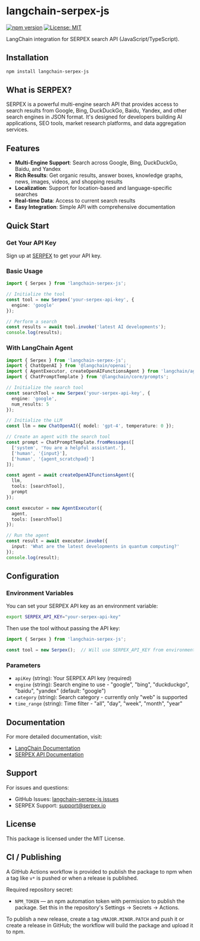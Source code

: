 # langchain-serpex-js

[![npm version](https://badge.fury.io/js/langchain-serpex-js.svg)](https://badge.fury.io/js/langchain-serpex-js)
[![License: MIT](https://img.shields.io/badge/License-MIT-yellow.svg)](https://opensource.org/licenses/MIT)

LangChain integration for SERPEX search API (JavaScript/TypeScript).

## Installation

```bash
npm install langchain-serpex-js
```

## What is SERPEX?

SERPEX is a powerful multi-engine search API that provides access to search results from Google, Bing, DuckDuckGo, Baidu, Yandex, and other search engines in JSON format. It's designed for developers building AI applications, SEO tools, market research platforms, and data aggregation services.

## Features

- **Multi-Engine Support**: Search across Google, Bing, DuckDuckGo, Baidu, and Yandex
- **Rich Results**: Get organic results, answer boxes, knowledge graphs, news, images, videos, and shopping results
- **Localization**: Support for location-based and language-specific searches
- **Real-time Data**: Access to current search results
- **Easy Integration**: Simple API with comprehensive documentation

## Quick Start

### Get Your API Key

Sign up at [SERPEX](https://serpex.io) to get your API key.

### Basic Usage

```typescript
import { Serpex } from 'langchain-serpex-js';

// Initialize the tool
const tool = new Serpex('your-serpex-api-key', {
  engine: 'google'
});

// Perform a search
const results = await tool.invoke('latest AI developments');
console.log(results);
```

### With LangChain Agent

```typescript
import { Serpex } from 'langchain-serpex-js';
import { ChatOpenAI } from '@langchain/openai';
import { AgentExecutor, createOpenAIFunctionsAgent } from 'langchain/agents';
import { ChatPromptTemplate } from '@langchain/core/prompts';

// Initialize the search tool
const searchTool = new Serpex('your-serpex-api-key', {
  engine: 'google',
  num_results: 5
});

// Initialize the LLM
const llm = new ChatOpenAI({ model: 'gpt-4', temperature: 0 });

// Create an agent with the search tool
const prompt = ChatPromptTemplate.fromMessages([
  ['system', 'You are a helpful assistant.'],
  ['human', '{input}'],
  ['human', '{agent_scratchpad}']
]);

const agent = await createOpenAIFunctionsAgent({
  llm,
  tools: [searchTool],
  prompt
});

const executor = new AgentExecutor({
  agent,
  tools: [searchTool]
});

// Run the agent
const result = await executor.invoke({
  input: 'What are the latest developments in quantum computing?'
});
console.log(result);
```

## Configuration

### Environment Variables

You can set your SERPEX API key as an environment variable:

```bash
export SERPEX_API_KEY="your-serpex-api-key"
```

Then use the tool without passing the API key:

```typescript
import { Serpex } from 'langchain-serpex-js';

const tool = new Serpex();  // Will use SERPEX_API_KEY from environment
```

### Parameters

- `apiKey` (string): Your SERPEX API key (required)
- `engine` (string): Search engine to use - "google", "bing", "duckduckgo", "baidu", "yandex" (default: "google")
- `category` (string): Search category - currently only "web" is supported
- `time_range` (string): Time filter - "all", "day", "week", "month", "year"

## Documentation

For more detailed documentation, visit:
- [LangChain Documentation](https://js.langchain.com)
- [SERPEX API Documentation](https://serpex.io/docs)

## Support

For issues and questions:
- GitHub Issues: [langchain-serpex-js issues](https://github.com/divyeshradadiya/langchain-serpex-js/issues)
- SERPEX Support: [support@serpex.io](mailto:support@serpex.io)

## License

This package is licensed under the MIT License.

## CI / Publishing

A GitHub Actions workflow is provided to publish the package to npm when a tag like `v*` is pushed or when a release is published.

Required repository secret:
- `NPM_TOKEN` — an npm automation token with permission to publish the package. Set this in the repository's Settings → Secrets → Actions.

To publish a new release, create a tag `vMAJOR.MINOR.PATCH` and push it or create a release in GitHub; the workflow will build the package and upload it to npm.